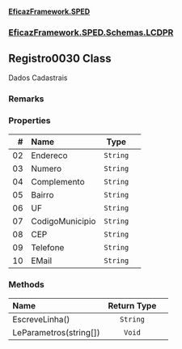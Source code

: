 #### [EficazFramework.SPED](EficazFrameworkSPED.md 'EficazFramework SPED')
### [EficazFramework.SPED.Schemas.LCDPR](EficazFramework.SPED.Schemas.LCDPR.md 'EficazFramework.SPED.Schemas.LCDPR')

## Registro0030 Class

Dados Cadastrais

### Remarks
### Properties

| # | Name | Type | |
| ---: | :--- | :---: | :--- |
| 02 | Endereco | `String` |  |
| 03 | Numero | `String` |  |
| 04 | Complemento | `String` |  |
| 05 | Bairro | `String` |  |
| 06 | UF | `String` |  |
| 07 | CodigoMunicipio | `String` |  |
| 08 | CEP | `String` |  |
| 09 | Telefone | `String` |  |
| 10 | EMail | `String` |  |
### Methods

| Name | Return Type | |
| :--- | :---: | :--- |
| EscreveLinha() | `String` |  |
| LeParametros(string[]) | `Void` |  |
